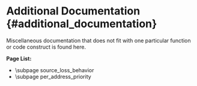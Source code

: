 # Additional Documentation                                              {#additional_documentation}

Miscellaneous documentation that does not fit with one particular function or code construct is
found here.

**Page List:**
* \subpage source_loss_behavior
* \subpage per_address_priority
